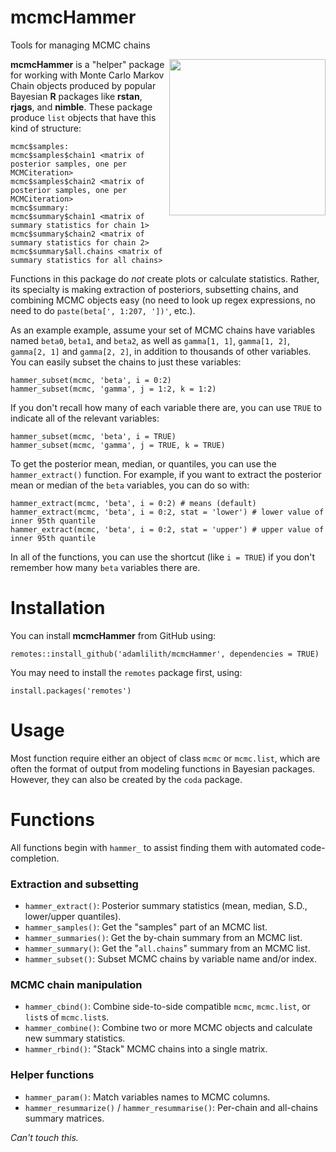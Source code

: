 # mcmcHammer
Tools for managing MCMC chains

<img align="right" src="mcmcHammer.png" height="250"/>

**mcmcHammer** is a "helper" package for working with Monte Carlo Markov Chain objects produced by popular Bayesian **R** packages like **rstan**, **rjags**, and **nimble**. These package produce `list` objects that have this kind of structure:

```
mcmc$samples:
mcmc$samples$chain1 <matrix of posterior samples, one per MCMCiteration>
mcmc$samples$chain2 <matrix of posterior samples, one per MCMCiteration>
mcmc$summary:
mcmc$summary$chain1 <matrix of summary statistics for chain 1>
mcmc$summary$chain2 <matrix of summary statistics for chain 2>
mcmc$summary$all.chains <matrix of summary statistics for all chains>
```

Functions in this package do *not* create plots or calculate statistics. Rather, its specialty is making extraction of posteriors, subsetting chains, and combining MCMC objects easy (no need to look up regex expressions, no need to do `paste(beta[', 1:207, '])'`, etc.).

As an example example, assume your set of MCMC chains have variables named `beta0`, `beta1`, and `beta2`, as well as `gamma[1, 1]`, `gamma[1, 2]`, `gamma[2, 1]` and `gamma[2, 2]`, in addition to thousands of other variables. You can easily subset the chains to just these variables:

`hammer_subset(mcmc, 'beta', i = 0:2)`  
`hammer_subset(mcmc, 'gamma', j = 1:2, k = 1:2)`  

If you don't recall how many of each variable there are, you can use `TRUE` to indicate all of the relevant variables:

`hammer_subset(mcmc, 'beta', i = TRUE)`  
`hammer_subset(mcmc, 'gamma', j = TRUE, k = TRUE)`  

To get the posterior mean, median, or quantiles, you can use the `hammer_extract()` function. For example, if you want to extract the posterior mean or median of the `beta` variables, you can do so with:

`hammer_extract(mcmc, 'beta', i = 0:2) # means (default)`  
`hammer_extract(mcmc, 'beta', i = 0:2, stat = 'lower') # lower value of inner 95th quantile`  
`hammer_extract(mcmc, 'beta', i = 0:2, stat = 'upper') # upper value of inner 95th quantile`  

In all of the functions, you can use the shortcut (like `i = TRUE`) if you don't remember how many `beta` variables there are.

# Installation

You can install **mcmcHammer** from GitHub using:
 
`remotes::install_github('adamlilith/mcmcHammer', dependencies = TRUE)`  

You may need to install the `remotes` package first, using:

`install.packages('remotes')`

# Usage

Most function require either an object of class `mcmc` or `mcmc.list`, which are often the format of output from modeling functions in Bayesian packages. However, they can also be created by the `coda` package. 

# Functions

All functions begin with `hammer_` to assist finding them with automated code-completion.

### Extraction and subsetting
* `hammer_extract()`: Posterior summary statistics (mean, median, S.D., lower/upper quantiles).
* `hammer_samples()`: Get the "samples" part of an MCMC list.
* `hammer_summaries()`: Get the by-chain summary from an MCMC list.
* `hammer_summary()`: Get the "`all.chains`" summary from an MCMC list.
* `hammer_subset()`: Subset MCMC chains by variable name and/or index.

### MCMC chain manipulation
* `hammer_cbind()`: Combine side-to-side compatible `mcmc`, `mcmc.list`, or `list`s of `mcmc.list`s.
* `hammer_combine()`: Combine two or more MCMC objects and calculate new summary statistics.
* `hammer_rbind()`: "Stack" MCMC chains into a single matrix.

### Helper functions
* `hammer_param()`: Match variables names to MCMC columns.
* `hammer_resummarize()` / `hammer_resummarise()`: Per-chain and all-chains summary matrices.

*Can't touch this.*
